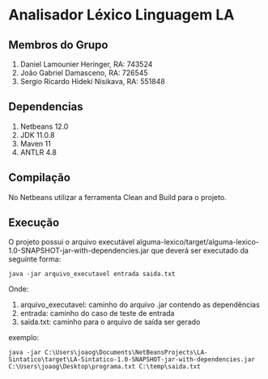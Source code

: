 <h1> Analisador Léxico Linguagem LA </h1>

<h2> Membros do Grupo </h2>
<ol>
  <li> Daniel Lamounier Heringer, RA: 743524 </li>
  <li> João Gabriel Damasceno, RA: 726545 </li>
  <li> Sergio Ricardo Hideki Nisikava, RA: 551848 </li>
</ol>
<h2> Dependencias </h2>

<ol>
  <li> Netbeans 12.0 </li>
  <li> JDK 11.0.8 </li>
  <li> Maven 11 </li>
  <li> ANTLR 4.8 </li>
</ol>

<h2> Compilação </h2>

No Netbeans utilizar a ferramenta Clean and Build para o projeto.

<h2> Execução </h2>

O projeto possui o arquivo executável alguma-lexico/target/alguma-lexico-1.0-SNAPSHOT-jar-with-dependencies.jar que deverá ser executado da seguinte forma: 

```
java -jar arquivo_executavel entrada saida.txt
```
Onde:

<ol>
  <li> arquivo_executavel: caminho do arquivo .jar contendo as dependências </li>
  <li> entrada: caminho do caso de teste de entrada </li>
  <li> saida.txt: caminho para o arquivo de saída ser gerado</li>
</ol>
 
 exemplo: 
 ```
java -jar C:\Users\joaog\Documents\NetBeansProjects\LA-Sintatico\target\LA-Sintatico-1.0-SNAPSHOT-jar-with-dependencies.jar C:\Users\joaog\Desktop\programa.txt C:\temp\saida.txt
 ```
